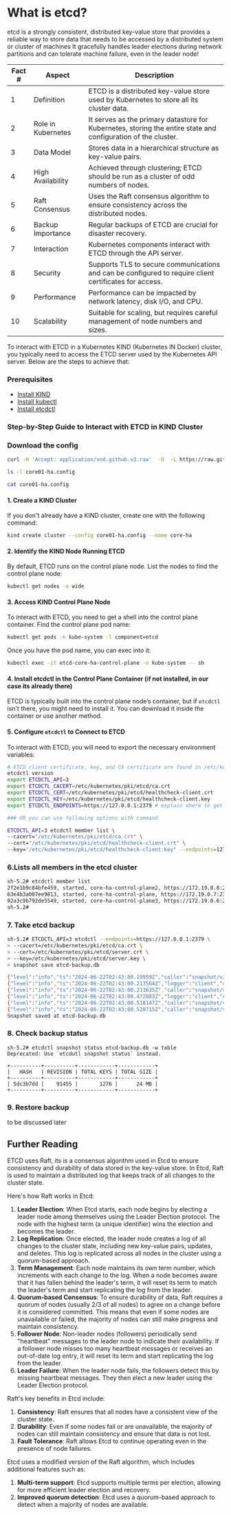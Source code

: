 # What is etcd?

etcd is a strongly consistent, distributed key-value store that provides a reliable way to store data that needs to be accessed by a distributed system or cluster of machines
It gracefully handles leader elections during network partitions and can tolerate machine failure, even in the leader node! 


| Fact # | Aspect               | Description                                                                                             |
|--------|----------------------|---------------------------------------------------------------------------------------------------------|
| 1      | Definition           | ETCD is a distributed key-value store used by Kubernetes to store all its cluster data.                 |
| 2      | Role in Kubernetes   | It serves as the primary datastore for Kubernetes, storing the entire state and configuration of the cluster. |
| 3      | Data Model           | Stores data in a hierarchical structure as key-value pairs.                                             |
| 4      | High Availability    | Achieved through clustering; ETCD should be run as a cluster of odd numbers of nodes.                   |
| 5      | Raft Consensus       | Uses the Raft consensus algorithm to ensure consistency across the distributed nodes.                    |
| 6      | Backup Importance    | Regular backups of ETCD are crucial for disaster recovery.                                              |
| 7      | Interaction          | Kubernetes components interact with ETCD through the API server.                                        |
| 8      | Security             | Supports TLS to secure communications and can be configured to require client certificates for access.  |
| 9      | Performance          | Performance can be impacted by network latency, disk I/O, and CPU.                                      |
| 10     | Scalability          | Suitable for scaling, but requires careful management of node numbers and sizes.                        |


To interact with ETCD in a Kubernetes KIND (Kubernetes IN Docker) cluster, you typically need to access the ETCD server used by the Kubernetes API server. Below are the steps to achieve that:

### Prerequisites
- [Install KIND](https://kind.sigs.k8s.io/docs/user/quick-start/#installation)
- [Install kubectl](https://kubernetes.io/docs/tasks/tools/install-kubectl/)
- [Install etcdctl](https://etcd.io/docs/v3.5/install/)

### Step-by-Step Guide to Interact with ETCD in KIND Cluster

### Download the config

```sh
curl -H 'Accept: application/vnd.github.v3.raw'  -O  -L https://raw.githubusercontent.com/dipakvwarade/TelcoCloudPro_b01/main/etcd/core01-ha.config

ls -l core01-ha.config

cat core01-ha.config

```
#### 1. Create a KIND Cluster
If you don't already have a KIND cluster, create one with the following command:
```sh
kind create cluster --config core01-ha.config --name core-ha
```

#### 2. Identify the KIND Node Running ETCD
By default, ETCD runs on the control plane node. List the nodes to find the control plane node:
```sh
kubectl get nodes -o wide
```

#### 3. Access KIND Control Plane Node
To interact with ETCD, you need to get a shell into the control plane container. Find the control plane pod name:
```sh
kubectl get pods -n kube-system -l component=etcd
```

Once you have the pod name, you can exec into it:
```sh
kubectl exec -it etcd-core-ha-control-plane -n kube-system -- sh
```

#### 4. Install etcdctl in the Control Plane Container (if not installed, in our case its already there)
ETCD is typically built into the control plane node’s container, but if `etcdctl` isn't there, you might need to install it. You can download it inside the container or use another method.

#### 5. Configure `etcdctl` to Connect to ETCD
To interact with ETCD, you will need to export the necessary environment variables:
```sh
# ETCD client certificate, key, and CA certificate are found in /etc/kubernetes/pki
etcdctl version
export ETCDCTL_API=3
export ETCDCTL_CACERT=/etc/kubernetes/pki/etcd/ca.crt
export ETCDCTL_CERT=/etc/kubernetes/pki/etcd/healthcheck-client.crt
export ETCDCTL_KEY=/etc/kubernetes/pki/etcd/healthcheck-client.key
export ETCDCTL_ENDPOINTS=https://127.0.0.1:2379 # explain where to get this address?

### OR you can use following options with command

ETCDCTL_API=3 etcdctl member list \
--cacert="/etc/kubernetes/pki/etcd/ca.crt" \
--cert="/etc/kubernetes/pki/etcd/healthcheck-client.crt" \
--key="/etc/kubernetes/pki/etcd/healthcheck-client.key" --endpoints=127.0.0.1:2379


```


### 6.Lists all members in the etcd cluster
```sh
sh-5.2# etcdctl member list
2f2e1b9c84bfe459, started, core-ha-control-plane2, https://172.19.0.8:2380, https://172.19.0.8:2379, false
63e4b3a007ee9813, started, core-ha-control-plane, https://172.19.0.7:2380, https://172.19.0.7:2379, false
92a3c9b792de5549, started, core-ha-control-plane3, https://172.19.0.6:2380, https://172.19.0.6:2379, false
sh-5.2#
```

### 7. Take etcd backup 
```sh
sh-5.2# ETCDCTL_API=3 etcdctl --endpoints=https://127.0.0.1:2379 \
> --cacert=/etc/kubernetes/pki/etcd/ca.crt \
> --cert=/etc/kubernetes/pki/etcd/server.crt \
> --key=/etc/kubernetes/pki/etcd/server.key \
> snapshot save etcd-backup.db

{"level":"info","ts":"2024-06-22T02:43:00.19959Z","caller":"snapshot/v3_snapshot.go:65","msg":"created temporary db file","path":"etcd-backup.db.part"}
{"level":"info","ts":"2024-06-22T02:43:00.213564Z","logger":"client","caller":"v3@v3.5.12/maintenance.go:212","msg":"opened snapshot stream; downloading"}
{"level":"info","ts":"2024-06-22T02:43:00.213635Z","caller":"snapshot/v3_snapshot.go:73","msg":"fetching snapshot","endpoint":"https://127.0.0.1:2379"}
{"level":"info","ts":"2024-06-22T02:43:00.472883Z","logger":"client","caller":"v3@v3.5.12/maintenance.go:220","msg":"completed snapshot read; closing"}
{"level":"info","ts":"2024-06-22T02:43:00.518147Z","caller":"snapshot/v3_snapshot.go:88","msg":"fetched snapshot","endpoint":"https://127.0.0.1:2379","size":"24 MB","took":"now"}
{"level":"info","ts":"2024-06-22T02:43:00.520715Z","caller":"snapshot/v3_snapshot.go:97","msg":"saved","path":"etcd-backup.db"}
Snapshot saved at etcd-backup.db
```

### 8. Check backup status

```
sh-5.2# etcdctl snapshot status etcd-backup.db -w table
Deprecated: Use `etcdutl snapshot status` instead.

+----------+----------+------------+------------+
|   HASH   | REVISION | TOTAL KEYS | TOTAL SIZE |
+----------+----------+------------+------------+
| 5dc3b7dd |    91455 |       1276 |      24 MB |
+----------+----------+------------+------------+
```

### 9. Restore backup

to be discussed later


## Further Reading

ETCD uses Raft, its is a consensus algorithm used in Etcd to ensure consistency and durability of data stored in the key-value store. In
Etcd, Raft is used to maintain a distributed log that keeps track of all changes to the cluster state.

Here's how Raft works in Etcd:

1. **Leader Election**: When Etcd starts, each node begins by electing a leader node among themselves using the Leader
Election protocol. The node with the highest term (a unique identifier) wins the election and becomes the leader.
2. **Log Replication**: Once elected, the leader node creates a log of all changes to the cluster state, including new
key-value pairs, updates, and deletes. This log is replicated across all nodes in the cluster using a quorum-based approach.
3. **Term Management**: Each node maintains its own term number, which increments with each change to the log. When a node
becomes aware that it has fallen behind the leader's term, it will reset its term to match the leader's term and start
replicating the log from the leader.
4. **Quorum-based Consensus**: To ensure durability of data, Raft requires a quorum of nodes (usually 2/3 of all nodes) to
agree on a change before it is considered committed. This means that even if some nodes are unavailable or failed, the
majority of nodes can still make progress and maintain consistency.
5. **Follower Node**: Non-leader nodes (followers) periodically send "heartbeat" messages to the leader node to indicate
their availability. If a follower node misses too many heartbeat messages or receives an out-of-date log entry, it will
reset its term and start replicating the log from the leader.
6. **Leader Failure**: When the leader node fails, the followers detect this by missing heartbeat messages. They then elect
a new leader using the Leader Election protocol.

Raft's key benefits in Etcd include:

1. **Consistency**: Raft ensures that all nodes have a consistent view of the cluster state.
2. **Durability**: Even if some nodes fail or are unavailable, the majority of nodes can still maintain consistency and
ensure that data is not lost.
3. **Fault Tolerance**: Raft allows Etcd to continue operating even in the presence of node failures.

Etcd uses a modified version of the Raft algorithm, which includes additional features such as:

1. **Multi-term support**: Etcd supports multiple terms per election, allowing for more efficient leader election and
recovery.
2. **Improved quorum detection**: Etcd uses a quorum-based approach to detect when a majority of nodes are available.
